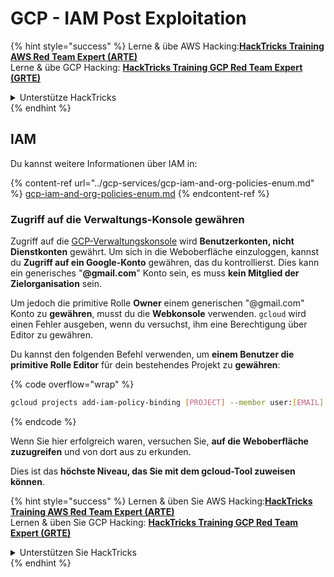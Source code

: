 # GCP - IAM Post Exploitation

{% hint style="success" %}
Lerne & übe AWS Hacking:<img src="../../../.gitbook/assets/image (1).png" alt="" data-size="line">[**HackTricks Training AWS Red Team Expert (ARTE)**](https://training.hacktricks.xyz/courses/arte)<img src="../../../.gitbook/assets/image (1).png" alt="" data-size="line">\
Lerne & übe GCP Hacking: <img src="../../../.gitbook/assets/image (2).png" alt="" data-size="line">[**HackTricks Training GCP Red Team Expert (GRTE)**<img src="../../../.gitbook/assets/image (2).png" alt="" data-size="line">](https://training.hacktricks.xyz/courses/grte)

<details>

<summary>Unterstütze HackTricks</summary>

* Überprüfe die [**Abonnementpläne**](https://github.com/sponsors/carlospolop)!
* **Tritt der** 💬 [**Discord-Gruppe**](https://discord.gg/hRep4RUj7f) oder der [**Telegram-Gruppe**](https://t.me/peass) bei oder **folge** uns auf **Twitter** 🐦 [**@hacktricks\_live**](https://twitter.com/hacktricks\_live)**.**
* **Teile Hacking-Tricks, indem du PRs zu den** [**HackTricks**](https://github.com/carlospolop/hacktricks) und [**HackTricks Cloud**](https://github.com/carlospolop/hacktricks-cloud) GitHub-Repos einreichst.

</details>
{% endhint %}

## IAM <a href="#service-account-impersonation" id="service-account-impersonation"></a>

Du kannst weitere Informationen über IAM in:

{% content-ref url="../gcp-services/gcp-iam-and-org-policies-enum.md" %}
[gcp-iam-and-org-policies-enum.md](../gcp-services/gcp-iam-and-org-policies-enum.md)
{% endcontent-ref %}

### Zugriff auf die Verwaltungs-Konsole gewähren <a href="#granting-access-to-management-console" id="granting-access-to-management-console"></a>

Zugriff auf die [GCP-Verwaltungskonsole](https://console.cloud.google.com) wird **Benutzerkonten, nicht Dienstkonten** gewährt. Um sich in die Weboberfläche einzuloggen, kannst du **Zugriff auf ein Google-Konto** gewähren, das du kontrollierst. Dies kann ein generisches "**@gmail.com**" Konto sein, es muss **kein Mitglied der Zielorganisation** sein.

Um jedoch die primitive Rolle **Owner** einem generischen "@gmail.com" Konto zu **gewähren**, musst du die **Webkonsole** verwenden. `gcloud` wird einen Fehler ausgeben, wenn du versuchst, ihm eine Berechtigung über Editor zu gewähren.

Du kannst den folgenden Befehl verwenden, um **einem Benutzer die primitive Rolle Editor** für dein bestehendes Projekt zu **gewähren**:

{% code overflow="wrap" %}
```bash
gcloud projects add-iam-policy-binding [PROJECT] --member user:[EMAIL] --role roles/editor
```
{% endcode %}

Wenn Sie hier erfolgreich waren, versuchen Sie, **auf die Weboberfläche zuzugreifen** und von dort aus zu erkunden.

Dies ist das **höchste Niveau, das Sie mit dem gcloud-Tool zuweisen können**.

{% hint style="success" %}
Lernen & üben Sie AWS Hacking:<img src="../../../.gitbook/assets/image (1).png" alt="" data-size="line">[**HackTricks Training AWS Red Team Expert (ARTE)**](https://training.hacktricks.xyz/courses/arte)<img src="../../../.gitbook/assets/image (1).png" alt="" data-size="line">\
Lernen & üben Sie GCP Hacking: <img src="../../../.gitbook/assets/image (2).png" alt="" data-size="line">[**HackTricks Training GCP Red Team Expert (GRTE)**<img src="../../../.gitbook/assets/image (2).png" alt="" data-size="line">](https://training.hacktricks.xyz/courses/grte)

<details>

<summary>Unterstützen Sie HackTricks</summary>

* Überprüfen Sie die [**Abonnementpläne**](https://github.com/sponsors/carlospolop)!
* **Treten Sie der** 💬 [**Discord-Gruppe**](https://discord.gg/hRep4RUj7f) oder der [**Telegram-Gruppe**](https://t.me/peass) bei oder **folgen** Sie uns auf **Twitter** 🐦 [**@hacktricks\_live**](https://twitter.com/hacktricks\_live)**.**
* **Teilen Sie Hacking-Tricks, indem Sie PRs an die** [**HackTricks**](https://github.com/carlospolop/hacktricks) und [**HackTricks Cloud**](https://github.com/carlospolop/hacktricks-cloud) GitHub-Repos senden.

</details>
{% endhint %}

